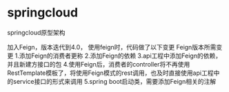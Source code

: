 # springcloud
springcloud原型架构

加入Feign，版本迭代到4.0，
使用feign时，代码做了以下变更
Feign版本所需变更
1.添加Feign的消费者更称
2.添加Feign的依赖
3.api工程中添加Feign的依赖，并且新建方接口的包
4.使用Feign后，消费者的controller将不再使用RestTemplate模板了，将使用Feign模式的rest调用，也及时直接使用api工程中的service接口的形式来调用
5.spring boot启动类，需要添加Feign相关的注解

